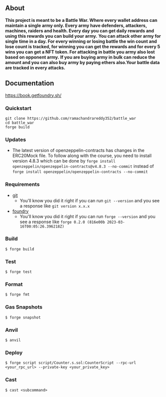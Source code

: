 ## About

   **This project is meant to be a Battle War. Where every wallet address can maintain a single army only. Every army have defenders, attackers, machines, raiders and health. Every day you can get daily rewards and using this rewards you can build your army.**
    **You can attack other army for single time in a day. For every winning or losing battle the win count and lose count is tracked, for winning you can get the rewards and for every 5 wins you can get a NFT token. For attacking in battle you army also lost based on opponent army.**
    **If you are buying army in bulk can reduce the amount and you can also buy army by paying ethers also.Your battle data are tracked in every attacks.**

## Documentation

https://book.getfoundry.sh/

### Quickstart

```
git clone https://github.com/ramachandrareddy352/battle_war
cd battle_war
forge build
```

### Updates
- The latest version of openzeppelin-contracts has changes in the ERC20Mock file. To follow along with the course, you need to install version 4.8.3 which can be done by ```forge install openzeppelin/openzeppelin-contracts@v4.8.3 --no-commit``` instead of ```forge install openzeppelin/openzeppelin-contracts --no-commit```

### Requirements

- [git](https://git-scm.com/book/en/v2/Getting-Started-Installing-Git)
  - You'll know you did it right if you can run `git --version` and you see a response like `git version x.x.x`
- [foundry](https://getfoundry.sh/)
  - You'll know you did it right if you can run `forge --version` and you see a response like `forge 0.2.0 (816e00b 2023-03-16T00:05:26.396218Z)`


### Build

```shell
$ forge build
```

### Test

```shell
$ forge test
```

### Format

```shell
$ forge fmt
```

### Gas Snapshots

```shell
$ forge snapshot
```

### Anvil

```shell
$ anvil
```

### Deploy

```shell
$ forge script script/Counter.s.sol:CounterScript --rpc-url <your_rpc_url> --private-key <your_private_key>
```

### Cast

```shell
$ cast <subcommand>
```
